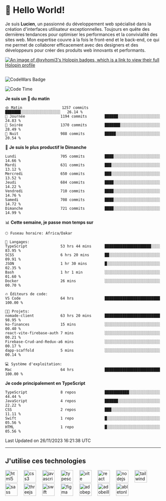# 👋 Hello World!

Je suis **Lucien**, un passionné du développement web spécialisé dans la création d'interfaces utilisateur exceptionnelles. Toujours en quête des dernières tendances pour optimiser les performances et la convivialité des sites web. Mon expertise couvre à la fois le front-end et le back-end, ce qui me permet de collaborer efficacement avec des designers et des développeurs pour créer des produits web innovants et performants.

[![An image of @xyhomi3's Holopin badges, which is a link to view their full Holopin profile](https://holopin.me/xyhomi3)](https://holopin.io/@xyhomi3)

##

![CodeWars Badge](https://www.codewars.com/users/xyhomi3/badges/small)

<!--START_SECTION:waka-->
![Code Time](http://img.shields.io/badge/Code%20Time-341%20hrs%204%20mins-blue)

**Je suis un 🐤 du matin** 

```text
🌞 Matin                  1257 commits        ███████░░░░░░░░░░░░░░░░░░   26.14 % 
🌆 Journée                1194 commits        ██████░░░░░░░░░░░░░░░░░░░   24.83 % 
🌃 Soirée                 1370 commits        ███████░░░░░░░░░░░░░░░░░░   28.49 % 
🌙 Nuit                   988 commits         █████░░░░░░░░░░░░░░░░░░░░   20.54 % 
```
📅 **Je suis le plus productif le Dimanche** 

```text
Lundi                    705 commits         ████░░░░░░░░░░░░░░░░░░░░░   14.66 % 
Mardi                    631 commits         ███░░░░░░░░░░░░░░░░░░░░░░   13.12 % 
Mercredi                 650 commits         ███░░░░░░░░░░░░░░░░░░░░░░   13.52 % 
Jeudi                    684 commits         ████░░░░░░░░░░░░░░░░░░░░░   14.22 % 
Vendredi                 710 commits         ████░░░░░░░░░░░░░░░░░░░░░   14.76 % 
Samedi                   708 commits         ████░░░░░░░░░░░░░░░░░░░░░   14.72 % 
Dimanche                 721 commits         ████░░░░░░░░░░░░░░░░░░░░░   14.99 % 
```


📊 **Cette semaine, je passe mon temps sur** 

```text
🕑︎ Fuseau horaire: Africa/Dakar

💬 Langages: 
TypeScript               53 hrs 44 mins      █████████████████████░░░░   83.95 % 
SCSS                     6 hrs 20 mins       ██░░░░░░░░░░░░░░░░░░░░░░░   09.91 % 
JSON                     1 hr 30 mins        █░░░░░░░░░░░░░░░░░░░░░░░░   02.35 % 
Bash                     1 hr 1 min          ░░░░░░░░░░░░░░░░░░░░░░░░░   01.60 % 
Docker                   26 mins             ░░░░░░░░░░░░░░░░░░░░░░░░░   00.70 % 

🔥 Éditeurs de code: 
VS Code                  64 hrs              █████████████████████████   100.00 % 

🐱‍💻 Projets: 
nomade-client            63 hrs 20 mins      █████████████████████████   98.95 % 
ko-finances              15 mins             ░░░░░░░░░░░░░░░░░░░░░░░░░   00.40 % 
react-vite-firebase-auth 7 mins              ░░░░░░░░░░░░░░░░░░░░░░░░░   00.21 % 
Firebase-Crud-and-Redux-a6 mins              ░░░░░░░░░░░░░░░░░░░░░░░░░   00.17 % 
dapp-scaffold            5 mins              ░░░░░░░░░░░░░░░░░░░░░░░░░   00.14 % 

💻 Système d'exploitation: 
Mac                      64 hrs              █████████████████████████   100.00 % 
```

**Je code principalement en TypeScript** 

```text
TypeScript               8 repos             ███████████░░░░░░░░░░░░░░   44.44 % 
JavaScript               4 repos             ██████░░░░░░░░░░░░░░░░░░░   22.22 % 
CSS                      2 repos             ███░░░░░░░░░░░░░░░░░░░░░░   11.11 % 
Swift                    1 repo              █░░░░░░░░░░░░░░░░░░░░░░░░   05.56 % 
HTML                     1 repo              █░░░░░░░░░░░░░░░░░░░░░░░░   05.56 % 
```




 Last Updated on 26/11/2023 16:21:38 UTC
<!--END_SECTION:waka-->
---

## J'utilise ces technologies

<div align="left">
  <img src="https://skillicons.dev/icons?i=html" height="40" alt="html5 logo"  />
  <img width="12" />
  <img src="https://skillicons.dev/icons?i=css" height="40" alt="css3 logo"  />
  <img width="12" />
  <img src="https://skillicons.dev/icons?i=js" height="40" alt="javascript logo"  />
  <img width="12" />
  <img src="https://skillicons.dev/icons?i=ts" height="40" alt="typescript logo"  />
  <img width="12" />
  <img src="https://skillicons.dev/icons?i=vite" height="40" alt="vite logo"  />
  <img width="12" />
  <img src="https://skillicons.dev/icons?i=react" height="40" alt="react logo"  />
  <img width="12" />
  <img src="https://cdn.jsdelivr.net/gh/devicons/devicon/icons/nodejs/nodejs-original.svg" height="40" alt="nodejs logo"  />
  <img width="12" />
  <img src="https://skillicons.dev/icons?i=tailwind" height="40" alt="tailwindcss logo"  />
  <img width="12" />
  <img src="https://skillicons.dev/icons?i=sass" height="40" alt="sass logo"  />
  <img width="12" />
  <img src="https://skillicons.dev/icons?i=threejs" height="40" alt="threejs logo"  />
  <img width="12" />
  <img src="https://skillicons.dev/icons?i=swift" height="40" alt="swift logo"  />
  <img width="12" />
  <img src="https://skillicons.dev/icons?i=figma" height="40" alt="figma logo"  />
  <img width="12" />
  <img src="https://skillicons.dev/icons?i=ps" height="40" alt="adobephotoshop logo"  />
  <img width="12" />
  <img src="https://skillicons.dev/icons?i=ai" height="40" alt="adobeillustrator logo"  />
  <img width="12" />
  <img src="https://skillicons.dev/icons?i=ableton" height="40" alt="abletonlive logo"  />
</div>




